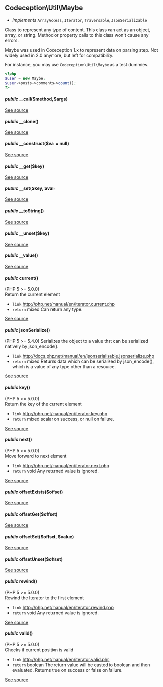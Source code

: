 
## Codeception\Util\Maybe


* *Implements* `ArrayAccess`, `Iterator`, `Traversable`, `JsonSerializable`

Class to represent any type of content.
This class can act as an object, array, or string.
Method or property calls to this class won't cause any errors.

Maybe was used in Codeception 1.x to represent data on parsing step.
Not widely used in 2.0 anymore, but left for compatibility.

For instance, you may use `Codeception\Util\Maybe` as a test dummies.

```php
<?php
$user = new Maybe;
$user->posts->comments->count();
?>
```



#### *public* __call($method, $args) 

[See source](https://github.com/Codeception/Codeception/blob/master/src/Codeception/Util/Maybe.php#L86)

#### *public* __clone() 

[See source](https://github.com/Codeception/Codeception/blob/master/src/Codeception/Util/Maybe.php#L94)

#### *public* __construct($val = null) 

[See source](https://github.com/Codeception/Codeception/blob/master/src/Codeception/Util/Maybe.php#L27)

#### *public* __get($key) 

[See source](https://github.com/Codeception/Codeception/blob/master/src/Codeception/Util/Maybe.php#L57)

#### *public* __set($key, $val) 

[See source](https://github.com/Codeception/Codeception/blob/master/src/Codeception/Util/Maybe.php#L72)

#### *public* __toString() 

[See source](https://github.com/Codeception/Codeception/blob/master/src/Codeception/Util/Maybe.php#L41)

#### *public* __unset($key) 

[See source](https://github.com/Codeception/Codeception/blob/master/src/Codeception/Util/Maybe.php#L101)

#### *public* __value() 

[See source](https://github.com/Codeception/Codeception/blob/master/src/Codeception/Util/Maybe.php#L141)

#### *public* current() 

(PHP 5 &gt;= 5.0.0)<br/>
Return the current element
 * `link`  http://php.net/manual/en/iterator.current.php
 * `return`  mixed Can return any type.

[See source](https://github.com/Codeception/Codeception/blob/master/src/Codeception/Util/Maybe.php#L161)


#### *public* jsonSerialize() 

(PHP 5 >= 5.4.0)
Serializes the object to a value that can be serialized natively by json_encode().
 * `link`  http://docs.php.net/manual/en/jsonserializable.jsonserialize.php
 * `return`  mixed Returns data which can be serialized by json_encode(), which is a value of any type other than a resource.

[See source](https://github.com/Codeception/Codeception/blob/master/src/Codeception/Util/Maybe.php#L241)

#### *public* key() 

(PHP 5 &gt;= 5.0.0)<br/>
Return the key of the current element
 * `link`  http://php.net/manual/en/iterator.key.php
 * `return`  mixed scalar on success, or null on failure.

[See source](https://github.com/Codeception/Codeception/blob/master/src/Codeception/Util/Maybe.php#L191)

#### *public* next() 

(PHP 5 &gt;= 5.0.0)<br/>
Move forward to next element
 * `link`  http://php.net/manual/en/iterator.next.php
 * `return`  void Any returned value is ignored.

[See source](https://github.com/Codeception/Codeception/blob/master/src/Codeception/Util/Maybe.php#L180)

#### *public* offsetExists($offset) 

[See source](https://github.com/Codeception/Codeception/blob/master/src/Codeception/Util/Maybe.php#L111)

#### *public* offsetGet($offset) 

[See source](https://github.com/Codeception/Codeception/blob/master/src/Codeception/Util/Maybe.php#L119)

#### *public* offsetSet($offset, $value) 

[See source](https://github.com/Codeception/Codeception/blob/master/src/Codeception/Util/Maybe.php#L127)

#### *public* offsetUnset($offset) 

[See source](https://github.com/Codeception/Codeception/blob/master/src/Codeception/Util/Maybe.php#L134)

#### *public* rewind() 

(PHP 5 &gt;= 5.0.0)<br/>
Rewind the Iterator to the first element
 * `link`  http://php.net/manual/en/iterator.rewind.php
 * `return`  void Any returned value is ignored.

[See source](https://github.com/Codeception/Codeception/blob/master/src/Codeception/Util/Maybe.php#L227)

#### *public* valid() 

(PHP 5 &gt;= 5.0.0)<br/>
Checks if current position is valid
 * `link`  http://php.net/manual/en/iterator.valid.php
 * `return`  boolean The return value will be casted to boolean and then evaluated.
Returns true on success or false on failure.

[See source](https://github.com/Codeception/Codeception/blob/master/src/Codeception/Util/Maybe.php#L208)

